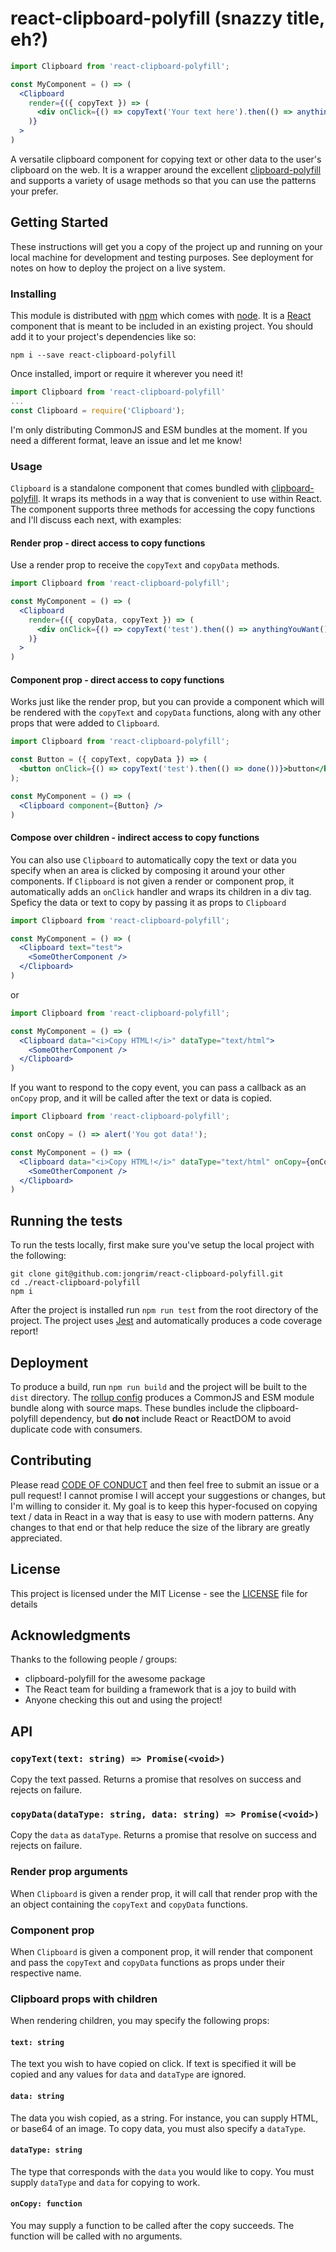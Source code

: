 # react-clipboard-polyfill (snazzy title, eh?)

```jsx
import Clipboard from 'react-clipboard-polyfill';

const MyComponent = () => (
  <Clipboard
    render={({ copyText }) => (
      <div onClick={() => copyText('Your text here').then(() => anythingYouWant())} />
    )}
  >
)
```

A versatile clipboard component for copying text or other data to the user's clipboard on the web. It is a wrapper around the excellent [clipboard-polyfill](https://github.com/lgarron/clipboard-polyfill) and supports a variety of usage methods so that you can use the patterns your prefer.

## Getting Started

These instructions will get you a copy of the project up and running on your local machine for development and testing purposes. See deployment for notes on how to deploy the project on a live system.

### Installing

This module is distributed with [npm](https://npmjs.org) which comes with [node](https://nodejs.org). It is a [React](https://reactjs.org) component that is meant to be included in an existing project. You should add it to your project's dependencies like so:

```
npm i --save react-clipboard-polyfill
```

Once installed, import or require it wherever you need it!

```jsx
import Clipboard from 'react-clipboard-polyfill'
...
const Clipboard = require('Clipboard');
```

I'm only distributing CommonJS and ESM bundles at the moment. If you need a different format, leave an issue and let me know!

### Usage

`Clipboard` is a standalone component that comes bundled with [clipboard-polyfill](https://github.com/lgarron/clipboard-polyfill). It wraps its methods in a way that is convenient to use within React. The component supports three methods for accessing the copy functions and I'll discuss each next, with examples:

#### Render prop - direct access to copy functions
Use a render prop to receive the `copyText` and `copyData` methods.

```jsx
import Clipboard from 'react-clipboard-polyfill';

const MyComponent = () => (
  <Clipboard
    render={({ copyData, copyText }) => (
      <div onClick={() => copyText('test').then(() => anythingYouWant())} />
    )}
  >
)
```

#### Component prop - direct access to copy functions
Works just like the render prop, but you can provide a component which will be rendered with the `copyText` and `copyData` functions, along with any other props that were added to `Clipboard`.

```jsx
import Clipboard from 'react-clipboard-polyfill';

const Button = ({ copyText, copyData }) => (
  <button onClick={() => copyText('test').then(() => done())}>button</button>
);

const MyComponent = () => (
  <Clipboard component={Button} />
)
```

#### Compose over children - indirect access to copy functions
You can also use `Clipboard` to automatically copy the text or data you specify when an area is clicked by composing it around your other components. If `Clipboard` is not given a render or component prop, it automatically adds an `onClick` handler and wraps its children in a div tag. Speficy the data or text to copy by passing it as props to `Clipboard`

```jsx
import Clipboard from 'react-clipboard-polyfill';

const MyComponent = () => (
  <Clipboard text="test">
    <SomeOtherComponent />
  </Clipboard>
)
```

or

```jsx
import Clipboard from 'react-clipboard-polyfill';

const MyComponent = () => (
  <Clipboard data="<i>Copy HTML!</i>" dataType="text/html">
    <SomeOtherComponent />
  </Clipboard>
)
```

If you want to respond to the copy event, you can pass a callback as an `onCopy` prop, and it will be called after the text or data is copied.

```jsx
import Clipboard from 'react-clipboard-polyfill';

const onCopy = () => alert('You got data!');

const MyComponent = () => (
  <Clipboard data="<i>Copy HTML!</i>" dataType="text/html" onCopy={onCopy}>
    <SomeOtherComponent />
  </Clipboard>
)

```
## Running the tests

To run the tests locally, first make sure you've setup the local project with the following:
```
git clone git@github.com:jongrim/react-clipboard-polyfill.git
cd ./react-clipboard-polyfill
npm i
```

After the project is installed run `npm run test` from the root directory of the project. The project uses [Jest](https://facebook.github.io/jest/) and automatically produces a code coverage report!

## Deployment

To produce a build, run `npm run build` and the project will be built to the `dist` directory. The [rollup config](rollup.config.js) produces a CommonJS and ESM module bundle along with source maps. These bundles include the clipboard-polyfill dependency, but **do not** include React or ReactDOM to avoid duplicate code with consumers.

## Contributing

Please read [CODE OF CONDUCT](CODE_OF_CONDUCT.md) and then feel free to submit an issue or a pull request! I cannot promise I will accept your suggestions or changes, but I'm willing to consider it. My goal is to keep this hyper-focused on copying text / data in React in a way that is easy to use with modern patterns. Any changes to that end or that help reduce the size of the library are greatly appreciated.

## License

This project is licensed under the MIT License - see the [LICENSE](LICENSE) file for details

## Acknowledgments
Thanks to the following people / groups:
* clipboard-polyfill for the awesome package
* The React team for building a framework that is a joy to build with
* Anyone checking this out and using the project!

## API
### `copyText(text: string) => Promise(<void>)`
Copy the text passed. Returns a promise that resolves on success and rejects on failure.
### `copyData(dataType: string, data: string) => Promise(<void>)`
Copy the `data` as `dataType`. Returns a promise that resolve on success and rejects on failure.
### Render prop arguments
When `Clipboard` is given a render prop, it will call that render prop with the an object containing the `copyText` and `copyData` functions.
### Component prop
When `Clipboard` is given a component prop, it will render that component and pass the `copyText` and `copyData` functions as props under their respective name.
### Clipboard props with children
When rendering children, you may specify the following props:
#### `text: string`
The text you wish to have copied on click. If text is specified it will be copied and any values for `data` and `dataType` are ignored.
#### `data: string`
The data you wish copied, as a string. For instance, you can supply HTML, or base64 of an image. To copy data, you must also specify a `dataType`.
#### `dataType: string`
The type that corresponds with the `data` you would like to copy. You must supply `dataType` and `data` for copying to work.
#### `onCopy: function`
You may supply a function to be called after the copy succeeds. The function will be called with no arguments.
